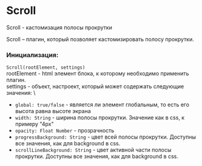 # Scroll
Scroll - кастомизация полосы прокрутки

Scroll – плагин, который позволяет кастомизировать полосу прокрутки.

### Инициализация:

`Scroll(rootElement, settings)` \
rootElement - html элемент блока, к которому необходимо применить плагин. \
settings - объект, настроект, который может содержать следующие значения: \
* `global: true/false` - является ли элемент глобальным, то есть его высота равна высоте экрана 
* `width: String` - ширина полосы прокрутки. Значение как в css, к примеру "4px"
* `opacity: Float Number` - прозрачность
* `progressBackground: String` - цвет всей полосы прокрутки. Доступны все значения, как для background в css.
* `scrollLineBackground: String` - цвет активной части полосы прокрутки. Доступны все значения, как для background в css.

